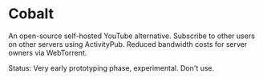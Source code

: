 # Cobalt

An open-source self-hosted YouTube alternative. Subscribe to other users on other servers using ActivityPub. Reduced bandwidth costs for server owners via WebTorrent.

Status: Very early prototyping phase, experimental. Don't use.
